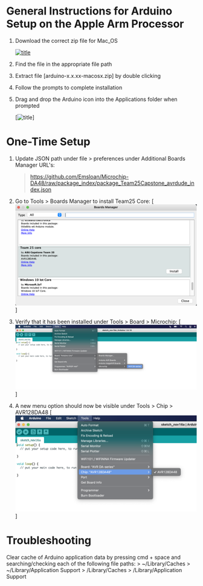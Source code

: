 # General Instructions for Arduino Setup on the Apple Arm Processor

1. Download the correct zip file for Mac_OS

    [![title](/arduino-tests/Markdown/Mac/Download_OS_IDE.png)](https://downloads.arduino.cc/arduino-1.8.16-macosx.zip)

2. Find the file in the appropriate file path
3. Extract file [arduino-x.x.xx-macosx.zip] by double clicking
4. Follow the prompts to complete installation
5. Drag and drop the Arduino icon into the Applications folder when prompted

    [![title](/arduino-tests/Markdown/Mac/Application-Folder-MacOS.png)]

# One-Time Setup

1. Update JSON path under file > preferences under Additional Boards Manager URL's:

    > https://github.com/Emsloan/Microchip-DA48/raw/package_index/package_Team25Capstone_avrdude_index.json

2. Go to Tools > Boards Manager to install Team25 Core:
[![title](Images/Install_Profile.png)]

3. Verify that it has been installed under Tools > Board > Microchip:
[![title](Images/Select_Board.png)]

4. A new menu option should now be visible under Tools > Chip > AVR128DA48
[![title](Images/Verify_Chip.png)]

# Troubleshooting

Clear cache of Arduino application data by pressing cmd + space and searching/checking each of the following file paths:
    > ~/Library/Caches
    > ~/Library/Application Support
    > /Library/Caches
    > /Library/Application Support
